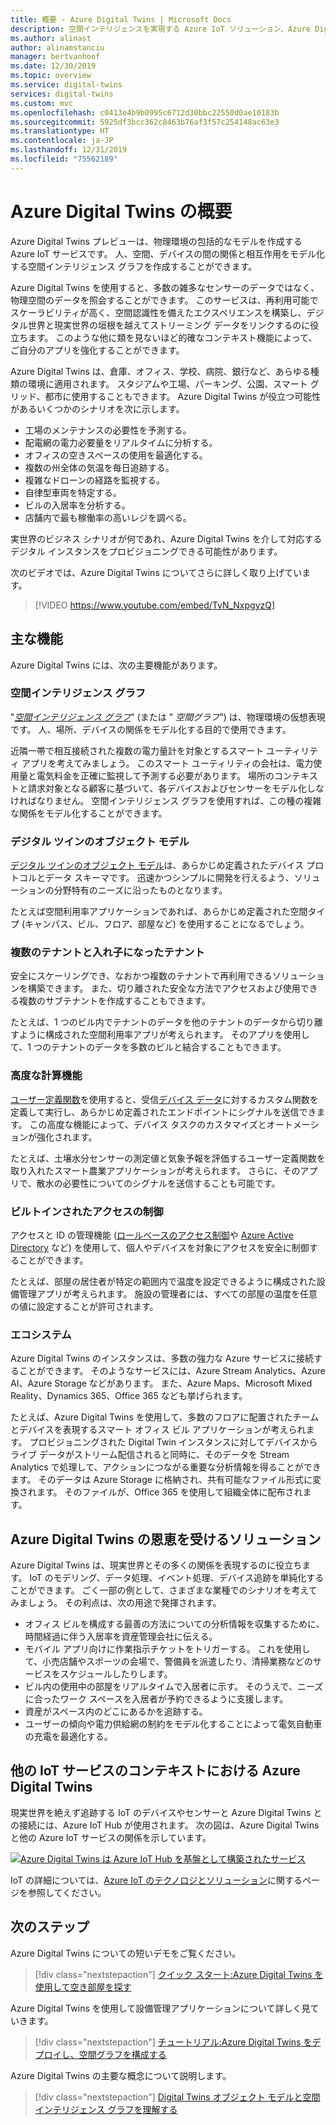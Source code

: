 ```yaml
---
title: 概要 - Azure Digital Twins | Microsoft Docs
description: 空間インテリジェンスを実現する Azure IoT ソリューション、Azure Digital Twins について詳しく説明します。
ms.author: alinast
author: alinamstanciu
manager: bertvanhoof
ms.date: 12/30/2019
ms.topic: overview
ms.service: digital-twins
services: digital-twins
ms.custom: mvc
ms.openlocfilehash: c0413e4b9b0995c6712d30bbc22550d0ae10183b
ms.sourcegitcommit: 5925df3bcc362c8463b76af3f57c254148ac63e3
ms.translationtype: HT
ms.contentlocale: ja-JP
ms.lasthandoff: 12/31/2019
ms.locfileid: "75562189"
---
```

# <a name="overview-of-azure-digital-twins"></a>Azure Digital Twins の概要

Azure Digital Twins プレビューは、物理環境の包括的なモデルを作成する Azure IoT サービスです。 人、空間、デバイスの間の関係と相互作用をモデル化する空間インテリジェンス グラフを作成することができます。

Azure Digital Twins を使用すると、多数の雑多なセンサーのデータではなく、物理空間のデータを照会することができます。 このサービスは、再利用可能でスケーラビリティが高く、空間認識性を備えたエクスペリエンスを構築し、デジタル世界と現実世界の垣根を越えてストリーミング データをリンクするのに役立ちます。 このような他に類を見ないほど的確なコンテキスト機能によって、ご自分のアプリを強化することができます。 

Azure Digital Twins は、倉庫、オフィス、学校、病院、銀行など、あらゆる種類の環境に適用されます。 スタジアムや工場、パーキング、公園、スマート グリッド、都市に使用することもできます。 Azure Digital Twins が役立つ可能性があるいくつかのシナリオを次に示します。

- 工場のメンテナンスの必要性を予測する。
- 配電網の電力必要量をリアルタイムに分析する。
- オフィスの空きスペースの使用を最適化する。
- 複数の州全体の気温を毎日追跡する。
- 複雑なドローンの経路を監視する。
- 自律型車両を特定する。
- ビルの入居率を分析する。
- 店舗内で最も稼働率の高いレジを調べる。

実世界のビジネス シナリオが何であれ、Azure Digital Twins を介して対応するデジタル インスタンスをプロビジョニングできる可能性があります。

次のビデオでは、Azure Digital Twins についてさらに詳しく取り上げています。

> [!VIDEO https://www.youtube.com/embed/TvN_NxpgyzQ]

## <a name="key-capabilities"></a>主な機能

Azure Digital Twins には、次の主要機能があります。

### <a name="spatial-intelligence-graph"></a>空間インテリジェンス グラフ

"[*空間インテリジェンス グラフ*](./concepts-objectmodel-spatialgraph.md#spatial-intelligence-graph)" (または " *空間グラフ*") は、物理環境の仮想表現です。 人、場所、デバイスの関係をモデル化する目的で使用できます。

近隣一帯で相互接続された複数の電力量計を対象とするスマート ユーティリティ アプリを考えてみましょう。 このスマート ユーティリティの会社は、電力使用量と電気料金を正確に監視して予測する必要があります。 場所のコンテキストと請求対象となる顧客に基づいて、各デバイスおよびセンサーをモデル化しなければなりません。 空間インテリジェンス グラフを使用すれば、この種の複雑な関係をモデル化することができます。

### <a name="digital-twin-object-models"></a>デジタル ツインのオブジェクト モデル

[デジタル ツインのオブジェクト モデル](./concepts-objectmodel-spatialgraph.md#digital-twins-object-models)は、あらかじめ定義されたデバイス プロトコルとデータ スキーマです。 迅速かつシンプルに開発を行えるよう、ソリューションの分野特有のニーズに沿ったものとなります。

たとえば空間利用率アプリケーションであれば、あらかじめ定義された空間タイプ (キャンパス、ビル、フロア、部屋など) を使用することになるでしょう。

### <a name="multiple-and-nested-tenants"></a>複数のテナントと入れ子になったテナント

安全にスケーリングでき、なおかつ複数のテナントで再利用できるソリューションを構築できます。 また、切り離された安全な方法でアクセスおよび使用できる複数のサブテナントを作成することもできます。

たとえば、1 つのビル内でテナントのデータを他のテナントのデータから切り離すように構成された空間利用率アプリが考えられます。 そのアプリを使用して、1 つのテナントのデータを多数のビルと結合することもできます。

### <a name="advanced-compute-capabilities"></a>高度な計算機能

[ユーザー定義関数](./concepts-user-defined-functions.md)を使用すると、受信[デバイス データ](./concepts-device-ingress.md)に対するカスタム関数を定義して実行し、あらかじめ定義されたエンドポイントにシグナルを送信できます。 この高度な機能によって、デバイス タスクのカスタマイズとオートメーションが強化されます。

たとえば、土壌水分センサーの測定値と気象予報を評価するユーザー定義関数を取り入れたスマート農業アプリケーションが考えられます。 さらに、そのアプリで、散水の必要性についてのシグナルを送信することも可能です。

### <a name="built-in-access-control"></a>ビルトインされたアクセスの制御

アクセスと ID の管理機能 ([ロールベースのアクセス制御](./security-role-based-access-control.md)や [Azure Active Directory](./security-authenticating-apis.md) など) を使用して、個人やデバイスを対象にアクセスを安全に制御することができます。

たとえば、部屋の居住者が特定の範囲内で温度を設定できるように構成された設備管理アプリが考えられます。 施設の管理者には、すべての部屋の温度を任意の値に設定することが許可されます。

### <a name="ecosystem"></a>エコシステム

Azure Digital Twins のインスタンスは、多数の強力な Azure サービスに接続することができます。 そのようなサービスには、Azure Stream Analytics、Azure AI、Azure Storage などがあります。 また、Azure Maps、Microsoft Mixed Reality、Dynamics 365、Office 365 なども挙げられます。

たとえば、Azure Digital Twins を使用して、多数のフロアに配置されたチームとデバイスを表現するスマート オフィス ビル アプリケーションが考えられます。 プロビジョニングされた Digital Twin インスタンスに対してデバイスからライブ データがストリーム配信されると同時に、そのデータを Stream Analytics で処理して、アクションにつながる重要な分析情報を得ることができます。 そのデータは Azure Storage に格納され、共有可能なファイル形式に変換されます。 そのファイルが、Office 365 を使用して組織全体に配布されます。

## <a name="solutions-that-benefit-from-azure-digital-twins"></a>Azure Digital Twins の恩恵を受けるソリューション

Azure Digital Twins は、現実世界とその多くの関係を表現するのに役立ちます。 IoT のモデリング、データ処理、イベント処理、デバイス追跡を単純化することができます。 ごく一部の例として、さまざまな業種でのシナリオを考えてみましょう。 その利点は、次の用途で発揮されます。

* オフィス ビルを構成する最善の方法についての分析情報を収集するために、時間経過に伴う入居率を資産管理会社に伝える。
* モバイル アプリ向けに作業指示チケットをトリガーする。 これを使用して、小売店舗やスポーツの会場で、警備員を派遣したり、清掃業務などのサービスをスケジュールしたりします。
* ビル内の使用中の部屋をリアルタイムで入居者に示す。 そのうえで、ニーズに合ったワーク スペースを入居者が予約できるように支援します。
* 資産がスペース内のどこにあるかを追跡する。
* ユーザーの傾向や電力供給網の制約をモデル化することによって電気自動車の充電を最適化する。

## <a name="azure-digital-twins-in-the-context-of-other-iot-services"></a>他の IoT サービスのコンテキストにおける Azure Digital Twins

現実世界を絶えず追跡する IoT のデバイスやセンサーと Azure Digital Twins との接続には、Azure IoT Hub が使用されます。 次の図は、Azure Digital Twins と他の Azure IoT サービスの関係を示しています。

[![Azure Digital Twins は Azure IoT Hub を基盤として構築されたサービス](media/overview/azure-digital-twins-in-iot-ecosystem.png)](media/overview/azure-digital-twins-in-iot-ecosystem.png#lightbox)

IoT の詳細については、[Azure IoT のテクノロジとソリューション](../iot-fundamentals/iot-services-and-technologies.md)に関するページを参照してください。

## <a name="next-steps"></a>次のステップ

Azure Digital Twins についての短いデモをご覧ください。

>[!div class="nextstepaction"]
>[クイック スタート:Azure Digital Twins を使用して空き部屋を探す](./quickstart-view-occupancy-dotnet.md)

Azure Digital Twins を使用して設備管理アプリケーションについて詳しく見ていきます。

>[!div class="nextstepaction"]
>[チュートリアル:Azure Digital Twins をデプロイし、空間グラフを構成する](./tutorial-facilities-setup.md)

Azure Digital Twins の主要な概念について説明します。

>[!div class="nextstepaction"]
>[Digital Twins オブジェクト モデルと空間インテリジェンス グラフを理解する](./concepts-objectmodel-spatialgraph.md)